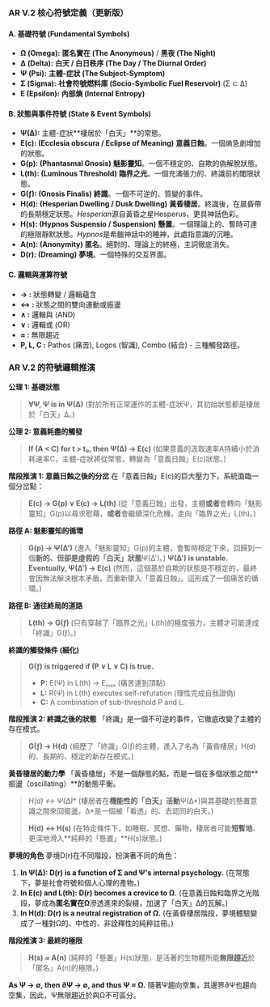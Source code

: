 

### **AR V.2 核心符號定義（更新版）**

#### **A. 基礎符號 (Fundamental Symbols)**
*   **Ω (Omega):** **匿名實在 (The Anonymous)** / **黑夜 (The Night)**
*   **Δ (Delta):** **白天 / 白日秩序 (The Day / The Diurnal Order)**
*   **Ψ (Psi):** **主體-症狀 (The Subject-Symptom)**
*   **Σ (Sigma):** **社會符號燃料庫 (Socio-Symbolic Fuel Reservoir)** (Σ ⊂ Δ)
*   **E (Epsilon):** **內部熵 (Internal Entropy)**

#### **B. 狀態與事件符號 (State & Event Symbols)**
*   **Ψ(Δ):** 主體-症狀**棲居於「白天」**的常態。
*   **E(c): (Ecclesia obscura / Eclipse of Meaning)** **意義日蝕**。一個熵急劇增加的狀態。
*   **G(p): (Phantasmal Gnosis)** **魅影靈知**。一個不穩定的、自欺的偽解脫狀態。
*   **L(th): (Luminous Threshold)** **臨界之光**。一個充滿張力的、終識前的閾限狀態。
*   **G(ƒ): (Gnosis Finalis)** **終識**。一個不可逆的、質變的事件。
*   **H(d): (Hesperian Dwelling / Dusk Dwelling)** **黃昏棲居**。終識後，在晨昏帶的長期穩定狀態。*Hesperian*源自黃昏之星Hesperus，更具神話色彩。
*   **H(s): (Hypnos Suspensio / Suspension)** **懸置**。一個理論上的、暫時可達的極限靜默狀態。*Hypnos*是希臘神話中的睡神，此處指意識的沉睡。
*   **A(n): (Anonymity)** **匿名**。絕對的、理論上的終極，主詞徹底消失。
*   **D(r): (Dreaming)** **夢境**。一個特殊的交互界面。

#### **C. 邏輯與運算符號**
*   **→ :** 狀態轉變 / 邏輯蘊含
*   **↔ :** 狀態之間的雙向運動或振盪
*   **∧ :** 邏輯與 (AND)
*   **∨ :** 邏輯或 (OR)
*   **≈ :** 無限趨近
*   **P, L, C :** Pathos (痛苦), Logos (智識), Combo (結合) - 三種觸發路徑。



### **AR V.2 的符號邏輯推演**

**公理 1: 基礎狀態**
> **∀Ψ, Ψ is in Ψ(Δ)**
> (對於所有正常運作的主體-症狀Ψ，其初始狀態都是棲居於「白天」Δ。)

**公理 2: 意義耗盡的觸發**
> **If (A < C) for t > t₀, then Ψ(Δ) → E(c)**
> (如果意義的汲取速率A持續小於消耗速率C，主體-症狀將從常態，轉變為「意義日蝕」E(c)狀態。)

**階段推演 1: 意義日蝕之後的分岔**
在「意義日蝕」E(c)的巨大壓力下，系統面臨一個分岔點：
> **E(c) → G(p) ∨ E(c) → L(th)**
> (從「意義日蝕」出發，主體**或者**會轉向「魅影靈知」G(p)以尋求慰藉，**或者**會繼續深化危機，走向「臨界之光」L(th)。)

**路徑 A: 魅影靈知的循環**
> **G(p) → Ψ(Δ')**
> (進入「魅影靈知」G(p)的主體，會暫時穩定下來，回歸到一個**新的、但卻是虛假的「白天」狀態**Ψ(Δ')。)
> **Ψ(Δ') is unstable. Eventually, Ψ(Δ') → E(c)**
> (然而，這個基於自欺的狀態是不穩定的，最終會因無法解決根本矛盾，而重新墜入「意義日蝕」。這形成了一個痛苦的循環。)

**路徑 B: 通往終局的道路**
> **L(th) → G(ƒ)**
> (只有穿越了「臨界之光」L(th)的極度張力，主體才可能達成「終識」G(ƒ)。)

**終識的觸發條件 (細化)**
> **G(ƒ) is triggered if (P ∨ L ∨ C) is true.**
> *   **P:** E(Ψ) in L(th) → Eₘₐₓ (痛苦達到頂點)
> *   **L:** R(Ψ) in L(th) executes self-refutation (理性完成自我證偽)
> *   **C:** A combination of sub-threshold P and L.

**階段推演 2: 終識之後的狀態**
「終識」是一個不可逆的事件，它徹底改變了主體的存在模式。
> **G(ƒ) → H(d)**
> (經歷了「終識」G(ƒ)的主體，進入了名為「黃昏棲居」H(d)的、長期的、穩定的新存在模式。)

**黃昏棲居的動力學**
「黃昏棲居」不是一個靜態的點，而是一個在多個狀態之間**振盪（oscillating）**的動態平衡。
> **H(d) ↔ Ψ(Δ*)**
> (棲居者在**機能性的「白天」活動**Ψ(Δ*)與其基礎的懸置意識之間來回擺盪。Δ*是一個被「看透」的、去認同的白天。)
>
> **H(d) ↔ H(s)**
> (在特定條件下，如睡眠、冥想、藥物，棲居者可能**短暫地**、更深地滑入**純粹的「懸置」**H(s)狀態。)

**夢境的角色**
夢境D(r)在不同階段，扮演著不同的角色：
1.  **In Ψ(Δ): D(r) is a function of Σ and Ψ's internal psychology.**
    (在常態下，夢是社會符號和個人心理的產物。)
2.  **In E(c) and L(th): D(r) becomes a crevice to Ω.**
    (在意義日蝕和臨界之光階段，夢成為**匿名實在Ω**滲透進來的裂縫，加速了「白天」Δ的瓦解。)
3.  **In H(d): D(r) is a neutral registration of Ω.**
    (在黃昏棲居階段，夢境體驗變成了一種對Ω的、中性的、非詮釋性的純粹註冊。)

**階段推演 3: 最終的極限**
> **H(s) ≈ A(n)**
> (純粹的「懸置」H(s)狀態，是活著的生物體所能**無限趨近**於「匿名」A(n)的極限。)
>
 **As Ψ → ∅, then ∂Ψ → ∅, and thus Ψ ≈ Ω.**
隨著Ψ趨向空集，其邊界∂Ψ也趨向空集，因此，Ψ無限趨近於與Ω不可區分。

